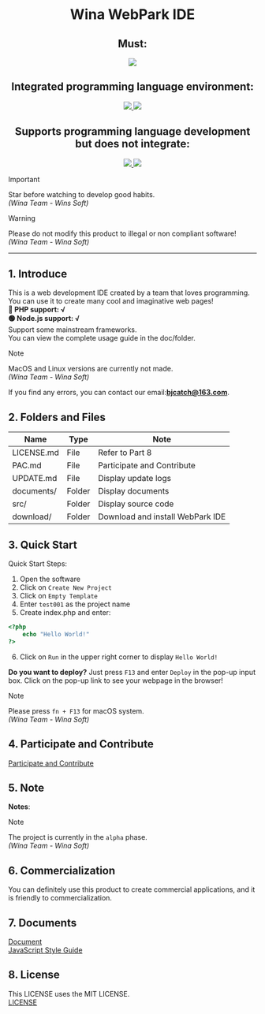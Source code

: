<div align="center">
    <h1>Wina WebPark IDE</h1>
</div>

<div align="center">
    <h2>Must:</h2>
    <a href="https://www.w3.org/">
        <img src="https://img.shields.io/badge/Front&20End-All-FF9300?logo=javascript&logoColor=FF9300">
    </a>
    <h2>Integrated programming language environment:</h2>
    <a href="https://www.php.net/">
        <img src="https://img.shields.io/badge/PHP-8.2-777BB4?logo=php&logoColor=777BB4">
    </a>
    <a href="https://nodejs.org/">
        <img src="https://img.shields.io/badge/Node.js-20.12-339933?logo=nodedotjs&logoColor=339933">
    </a>
    <h2>Supports programming language development but does not integrate:</h2>
    <a href="https://www.typescriptlang.org/">
        <img src="https://img.shields.io/badge/TypeScript-5.0+-3178C6?logo=typescript&logoColor=3178C6">
    </a>
    <a href="https://angular.dev/">
        <img src="https://img.shields.io/badge/Angular-17+-DD0031?logo=angular&logoColor=DD0031">
    </a>
</div>


> [!IMPORTANT]
> Star before watching to develop good habits.  
> _(Wina Team - Wins Soft)_  

> [!WARNING]
> Please do not modify this product to illegal or non compliant software!  
> _(Wina Team - Wina Soft)_  

---

## 1. Introduce  
This is a web development IDE created by a team that loves programming. You can use it to create many cool and imaginative web pages!  
**🔵  PHP support: √**  
**🟢  Node.js support: √**  
Support some mainstream frameworks.  
You can view the complete usage guide in the doc/folder. 

> [!NOTE]
> MacOS and Linux versions are currently not made.    
> _(Wina Team - Wina Soft)_  

If you find any errors, you can contact our email:**bjcatch@163.com**.  

## 2. Folders and Files
| Name         | Type   | Note                              |
|--------------|--------|-----------------------------------|
| LICENSE.md   | File   | Refer to Part 8                   |
| PAC.md       | File   | Participate and Contribute        |
| UPDATE.md    | File   | Display update logs               |
| documents/   | Folder | Display documents                 |
| src/         | Folder | Display source code               |
| download/    | Folder | Download and install WebPark IDE  |

## 3. Quick Start
Quick Start Steps:  
1. Open the software  
2. Click on `Create New Project`  
3. Click on `Empty Template`  
4. Enter `test001` as the project name  
5. Create index.php and enter:  
```php
<?php
    echo "Hello World!"
?>
```
6. Click on `Run` in the upper right corner to display `Hello World!`

**Do you want to deploy?**
Just press `F13` and enter `Deploy` in the pop-up input box. Click on the pop-up link to see your webpage in the browser!

> [!NOTE]
> Please press `fn + F13` for macOS system.  
> _(Wina Team - Wina Soft)_  

## 4. Participate and Contribute
[Participate and Contribute](https://github.com/wina005/webpark/blob/main/PAC.md)

## 5. Note
**Notes**: 
> [!NOTE]
> The project is currently in the `alpha` phase.  
> _(Wina Team - Wina Soft)_

## 6. Commercialization
You can definitely use this product to create commercial applications, and it is friendly to commercialization.  

## 7. Documents
[Document](https://github.com/wina005/webpark/tree/main/documents)  
[JavaScript Style Guide](https://github.com/wina005/webpark/blob/main/documents/STYLE_GUIDE.md)  

## 8. License
This LICENSE uses the MIT LICENSE.  
[LICENSE](https://github.com/wina005/webpark/blob/main/LICENSE.md)  
